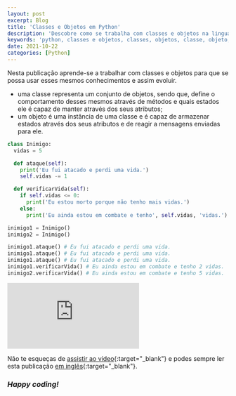 ```yaml
---
layout: post
excerpt: Blog
title: 'Classes e Objetos em Python'
description: 'Descobre como se trabalha com classes e objetos na linguagem de programação Python. Obtém respostas às tuas dúvidas com a teoria e os exemplos apresentados.'
keywords: 'python, classes e objetos, classes, objetos, classe, objeto, publicação'
date: 2021-10-22
categories: [Python]
---
```


Nesta publicação aprende-se a trabalhar com classes e objetos para que se possa usar esses mesmos conhecimentos e assim evoluir.

- uma classe representa um conjunto de objetos, sendo que, define o comportamento desses mesmos através de métodos e quais estados ele é capaz de manter através dos seus atributos;
- um objeto é uma instância de uma classe e é capaz de armazenar estados através dos seus atributos e de reagir a mensagens enviadas para ele.

```python
class Inimigo:
  vidas = 5

  def ataque(self):
    print('Eu fui atacado e perdi uma vida.')
    self.vidas -= 1

  def verificarVida(self):
    if self.vidas <= 0:
      print('Eu estou morto porque não tenho mais vidas.')
    else:
      print('Eu ainda estou em combate e tenho', self.vidas, 'vidas.')

inimigo1 = Inimigo()
inimigo2 = Inimigo()

inimigo1.ataque() # Eu fui atacado e perdi uma vida.
inimigo1.ataque() # Eu fui atacado e perdi uma vida.
inimigo1.ataque() # Eu fui atacado e perdi uma vida.
inimigo1.verificarVida() # Eu ainda estou em combate e tenho 2 vidas.
inimigo2.verificarVida() # Eu ainda estou em combate e tenho 5 vidas.
```

<div class="video-container">
  <iframe src="https://www.youtube.com/embed/JzHlMtlohNE" frameborder="0" allowfullscreen></iframe>
</div>

Não te esqueças de [assistir ao vídeo](https://youtu.be/JzHlMtlohNE){:target="\_blank"} e podes sempre ler esta publicação [em inglês](https://nelsonsilvadev.com/blog/classes-and-objects-in-python/){:target="\_blank"}.

### _Happy coding!_
